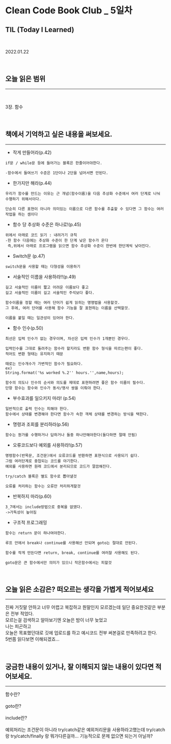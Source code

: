 # Clean Code Book Club _ 5일차

## TIL (Today I Learned)
</br>

2022.01.22

</br>

## 오늘 읽은 범위

***
<br>

3장. 함수

<br>

## 책에서 기억하고 싶은 내용을 써보세요.
***
* 작게 만들어라(p.42)
```
if문 / while문 등에 들어가는 블록은 한줄이어야한다.

-함수에서 들여쓰기 수준은 1단이나 2단을 넘어서면 안된다.
```
* 한가지만 해라(p.44)
```
우리가 함수를 만드는 이유는 근 개념(함수이름)을 다음 추상화 수준에서 여러 단계로 나눠 수행하기 위해서이다.

단순히 다른 표현이 아니라 의미있는 이름으로 다른 함수를 추출할 수 있다면 그 함수는 여러 작업을 하는 셈이다
```
* 함수 당 추상화 수준은 하나로!(p.45)
```
위에서 아래로 코드 읽기 : 내려가기 규칙
-한 함수 다음에는 추상화 수준이 한 단계 낮은 함수가 온다
 즉,위에서 아래로 프로그램을 읽으면 함수 추상화 수준이 한번에 한단계씩 낮아진다.
```
* Switch문 (p.47)
```
switch문을 사용할 때는 다형성을 이용하기
```
* 서술적인 이름을 사용하라!!(p.49)
```
길고 서술적인 이름이 짧고 어려운 이름보다 좋고
길고 서술적인 이름이 길고 서술적인 주석보다 좋다.

함수이름을 정할 때는 여러 단어가 쉽게 읽히는 명명법을 사용할것.
그 후에, 여러 단어를 사용해 함수 기능을 잘 표현하는 이름을 선택할것.

이름을 붙일 때는 일관성이 있어야 한다.
```
* 함수 인수(p.50)
```
최선은 입력 인수가 없는 경우이며, 차선은 입력 인수가 1개뿐인 경우다.

입력인수를 그대로 돌려주는 함수라 할지라도 변환 함수 형식을 따르는편이 좋다.
적어도 변환 형태는 유지하기 때문

때로는 인수개수가 가변적인 함수가 필요하다. 
ex)
String.format('%s worked %.2'' hours.'',name,hours);

함수의 의도나 인수의 순서와 의도를 제데로 표현하려면 좋은 함수 이름이 필수다.
단항 함수는 함수와 인수가 동사/명사 쌍을 이뤄야 한다.
```
* 부수효과를 일으키지 마라! (p.54)
```
일반적으로 출력 인수는 피해야 한다.
함수에서 상태를 변경해야 한다면 함수가 속한 객체 상태를 변경하는 방식을 택한다.
```
* 명령과 조회를 분리하라(p.56)
```
함수는 뭔가를 수행하거나 답하거나 둘중 하나만해야한다(둘다하면 절때 안됨)
```
* 오류코드보다 예외를 사용하라!(p.57)
```
명령함수(반목문, 조건문)에서 오류코드를 반환하면 표현식으로 사용되기 쉽다.
그럼 여러단계로 중첩되는 코드를 야기한다.
예외를 사용하면 원래 코드에서 분리되므로 코드가 깔끔해진다.

try/catch 블록은 별도 함수로 뽑아낼것

오류를 처리하는 함수는 오류만 처리하게할것
```
* 반복하지 마라(p.60)
```
3_7에서는 include방법으로 중복을 없앴다.
->가독성이 높아짐
```
* 구조적 프로그래밍
```
함수는 return 문이 하나여야한다.

루프 안에서 break나 continue를 사용해선 안되며 goto는 절대로 안된다.

함수를 작게 만든다면 return, break, continue를 여러찰 사용해도 된다.

goto문은 큰 함수에서만 의미가 있으니 작은함수에서는 피할것
```
<br>

## 오늘 읽은 소감은? 떠오르는 생각을 가볍게 적어보세요
***
진짜 거짓말 안하고 너무 어렵고 복잡하고 뭔말인지 모르겠는데 일단 중요한것같은 부분은 전부 적었다.
<br>
모르는걸 검색하고 알아보기엔 오늘은 밤이 너무 늦었고
<br>
나는 피곤하고
<br>
오늘은 목표했던대로 깃에 업로드를 하고 예시코드 전부 써본걸로 만족하려고 한다.
<br>
5번쯤 읽다보면 이해되겠죠...

<br>

## 궁금한 내용이 있거나, 잘 이해되지 않는 내용이 있다면 적어보세요.

***
함수란?
<br>
<br>
goto란?
<br>
<br>
include란?
<br>
<br>
예외처리는 조건문이 아니라 try/catch같은 예외처리문을 사용하라고했는데 try/catch랑 try/catch/finally 랑 뭐가다른걸까... 기능적으로 문제 없으면 되는거 아닐까?